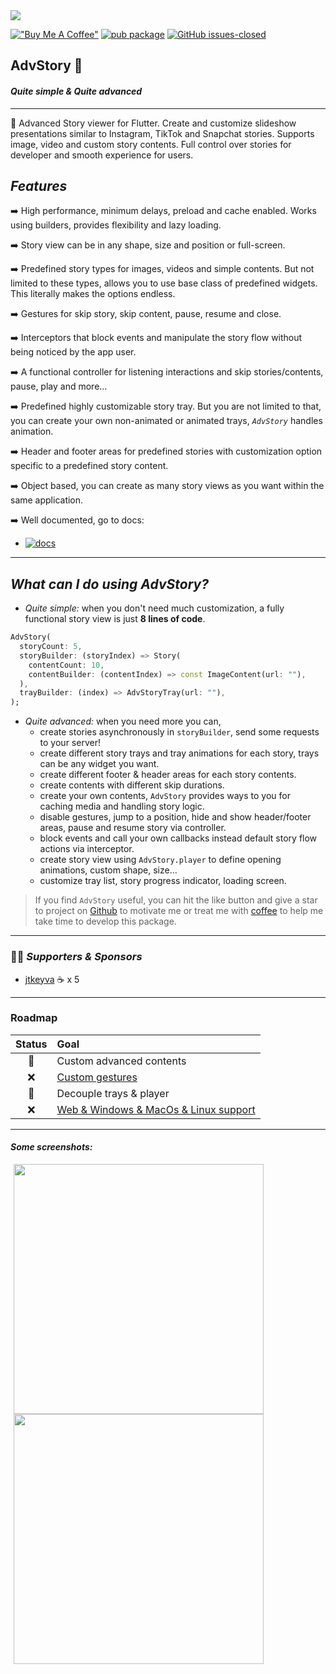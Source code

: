 <img src="https://files.gitbook.com/v0/b/gitbook-x-prod.appspot.com/o/spaces%2FLZoq1vLHUTwBd2vqtB84%2Fuploads%2FanFNgKBQRGFKJQ7HK2It%2Fanimated_tray_cover.gif?alt=media&token=7e42ec27-fcec-48d5-8d97-6250d60b5b23">

[!["Buy Me A Coffee"](https://www.buymeacoffee.com/assets/img/custom_images/orange_img.png)](https://www.buymeacoffee.com/ertgrulll) [![pub package](https://img.shields.io/pub/v/advstory.svg)](https://pub.dev/packages/advstory) [![GitHub issues-closed](https://img.shields.io/github/issues-closed/ertgrulll/advstory)](https://github.com/ertgrulll/advstory/issues)

## AdvStory 📸

#### _Quite simple & Quite advanced_

___

🚀 Advanced Story viewer for Flutter. Create and customize slideshow presentations similar to Instagram, TikTok and Snapchat stories. Supports image, video and custom story contents. Full control over stories for developer and smooth experience for users.

## _Features_

➡️ High performance, minimum delays, preload and cache enabled. Works using builders, provides flexibility and lazy loading.

➡️ Story view can be in any shape, size and position or full-screen.

➡️ Predefined story types for images, videos and simple contents. But not limited to these types, allows you to use base class of predefined widgets.    This literally makes the options endless.

➡️ Gestures for skip story, skip content, pause, resume and close.

➡️ Interceptors that block events and manipulate the story flow without being noticed by the app user.

➡️ A functional controller for listening interactions and skip stories/contents, pause, play and more...

➡️ Predefined highly customizable story tray. But you are not limited to that, you can create your own non-animated or animated trays, _`AdvStory`_ handles animation.

➡️ Header and footer areas for predefined stories with customization option specific to a predefined story content.

➡️ Object based, you can create as many story views as you want within the same application.

➡️ Well documented, go to docs:

* [![docs](https://img.shields.io/badge/AdvStory-Documentation-9cflogo=gitbook?color=7395de)](https://advstory.sourcekod.com)

___

## _What can I do using AdvStory?_

- _Quite simple:_ when you don't need much customization, a fully functional story view is just **8 lines of code**.

```dart
AdvStory(
  storyCount: 5,
  storyBuilder: (storyIndex) => Story(
    contentCount: 10,
    contentBuilder: (contentIndex) => const ImageContent(url: ""),
  ),
  trayBuilder: (index) => AdvStoryTray(url: ""),
);
```
- _Quite advanced:_ when you need more you can,
    - create stories asynchronously in `storyBuilder`, send some requests to your server!
    - create different story trays and tray animations for each story, trays can be any widget you want.
    - create different footer & header areas for each story contents.
    - create contents with different skip durations.
    - create your own contents, `AdvStory` provides ways to you for caching media and handling story logic.
    - disable gestures, jump to a position, hide and show header/footer areas, pause and resume story via controller.
    - block events and call your own callbacks instead default story flow actions via interceptor.
    - create story view using `AdvStory.player` to define opening animations, custom shape, size...
    - customize tray list, story progress indicator, loading screen.

> If you find `AdvStory` useful, you can hit the like button and give a star to project on [Github](https://github.com/ertgrulll/advstory) to motivate me or treat me with [coffee](https://www.buymeacoffee.com/ertgrulll) to help me take time to develop this package.

___

### 🤝🏼 _Supporters & Sponsors_

- [jtkeyva](https://github.com/jtkeyva) ☕️ x 5

___

### Roadmap

| Status | Goal | 
| :---: | :--- | 
| 🚀 | Custom advanced contents
| ❌ | [Custom gestures](https://github.com/ertgrulll/advstory/issues/4)
| 🚀 | Decouple trays & player
| ❌ | [Web & Windows & MacOs & Linux support](https://github.com/ertgrulll/advstory/issues/6)

___

#### _Some screenshots:_

<p align="left">
    <img src="https://github.com/ertgrulll/advstory/blob/master/github_images/story_view_demo.gif?raw=true" height="400" hspace="1%"/>
    <img src="https://github.com/ertgrulll/advstory/blob/master/github_images/adv_story_tray_customizations.gif?raw=true" height="400" hspace="1%">
</p>

